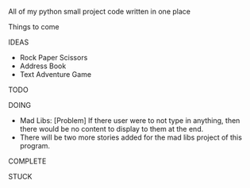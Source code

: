All of my python small project code written in one place

Things to come


IDEAS
- Rock Paper Scissors
- Address Book
- Text Adventure Game

TODO




DOING
- Mad Libs: [Problem] If there user were to not type in anything, then there would be no content to display to them at the end.
- There will be two more stories added for the mad libs project of this program.


COMPLETE


STUCK



